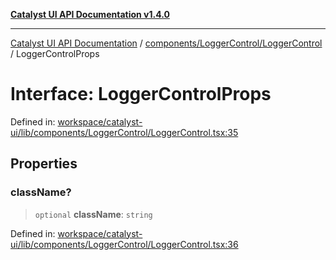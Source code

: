 [**Catalyst UI API Documentation v1.4.0**](../../../../README.md)

---

[Catalyst UI API Documentation](../../../../README.md) / [components/LoggerControl/LoggerControl](../README.md) / LoggerControlProps

# Interface: LoggerControlProps

Defined in: [workspace/catalyst-ui/lib/components/LoggerControl/LoggerControl.tsx:35](https://github.com/TheBranchDriftCatalyst/catalyst-ui/blob/main/lib/components/LoggerControl/LoggerControl.tsx#L35)

## Properties

### className?

> `optional` **className**: `string`

Defined in: [workspace/catalyst-ui/lib/components/LoggerControl/LoggerControl.tsx:36](https://github.com/TheBranchDriftCatalyst/catalyst-ui/blob/main/lib/components/LoggerControl/LoggerControl.tsx#L36)
